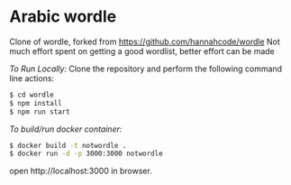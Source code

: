 # Arabic wordle

Clone of wordle, forked from https://github.com/hannahcode/wordle
Not much effort spent on getting a good wordlist, better effort can be made


_To Run Locally:_
Clone the repository and perform the following command line actions:
```bash
$ cd wordle
$ npm install
$ npm run start
```

_To build/run docker container:_
```bash
$ docker build -t notwordle .
$ docker run -d -p 3000:3000 notwordle
```
open http://localhost:3000 in browser.

